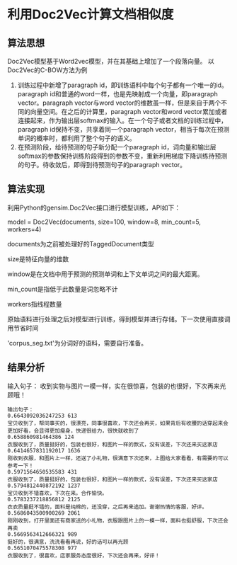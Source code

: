 利用Doc2Vec计算文档相似度
=============
算法思想
-------------
Doc2Vec模型基于Word2vec模型，并在其基础上增加了一个段落向量。
以Doc2Vec的C-BOW方法为例
1)	训练过程中新增了paragraph id，即训练语料中每个句子都有一个唯一的id。paragraph id和普通的word一样，也是先映射成一个向量，即paragraph vector。paragraph vector与word vector的维数虽一样，但是来自于两个不同的向量空间。在之后的计算里，paragraph vector和word vector累加或者连接起来，作为输出层softmax的输入。在一个句子或者文档的训练过程中，paragraph id保持不变，共享着同一个paragraph vector，相当于每次在预测单词的概率时，都利用了整个句子的语义。
2)	在预测阶段，给待预测的句子新分配一个paragraph id，词向量和输出层softmax的参数保持训练阶段得到的参数不变，重新利用梯度下降训练待预测的句子。待收敛后，即得到待预测句子的paragraph vector。

算法实现
-------------
利用Python的gensim.Doc2Vec接口进行模型训练，API如下：
<p>model = Doc2Vec(documents, size=100, window=8, min_count=5, workers=4)</p>
<p>documents为之前被处理好的TaggedDocument类型</p>	
<p>size是特征向量的维数</p>
<p>window是在文档中用于预测的预测单词和上下文单词之间的最大距离。</p>
<p>min_count是指低于此数量是词忽略不计</p>
<p>workers指线程数量</p>
<p>原始语料进行处理之后对模型进行训练，得到模型并进行存储。下一次使用直接调用节省时间</p>
'corpus_seg.txt'为分词好的语料，需要自行准备。

结果分析
-------------

输入句子：
收到实物与图片一模一样，实在很惊喜，包装的也很好，下次再来光顾哦！
```
输出句子：
0.6643092036247253 613
宝贝收到了，帮同事买的，很漂亮，同事很喜欢，下次还会再买，如果背后有收腰的话穿起来会更加好看，会显得更加瘦身，快递很给力，很快就收到了
0.658860981464386 124
衣服收到了，质量挺好的，包装也很好，和图片一样的款式，没有误差，下次还来买这家店
0.6414657831192017 1636
刚收到衣服，和图片上一样，还送了小礼物，很满意下次还来，上图给大家看看，有需要的可以参考一下！
0.5971564650535583 431
衣服收到了，质量挺好的，包装也很好，和图片一样的款式，没有误差，下次还来买这家店
0.5794812440872192 1237
宝贝收到不错喜欢，下次在来。合作愉快。
0.5783237218856812 2125
衣衣质量挺不错的，面料是纯棉的，还没穿，之后再来追加。谢谢热情的客服，好评。
0.5686043500900269 2061
刚刚收到，打开里面还有商家送的小礼物，衣服跟图片上的一模一样，面料也挺舒服，下次还会再卖
0.5669563412666321 989
挺好的，很满意，洗洗看看再说，好的话可以再光顾
0.5651070475578308 977
衣服收到了，很喜欢，店家服务态度很好，下次还会再来，好评！
```